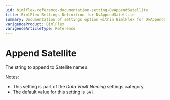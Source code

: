```yaml
---
uid: bimlflex-reference-documentation-setting-DvAppendSatellite
title: BimlFlex Settings Definition for DvAppendSatellite
summary: Documentation of settings option within BimlFlex for DvAppendSatellite
varigenceProduct: BimlFlex
varigenceArticleType: Reference
---
```


# Append Satellite

The string to append to Satellite names.

Notes:

* This setting is part of the *Data Vault Naming* settings category.
* The default value for this setting is `SAT`.